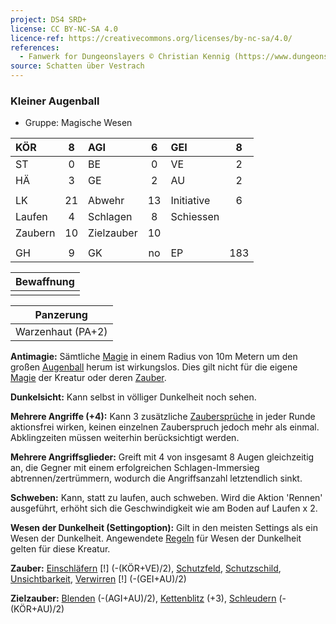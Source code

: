 ```yaml
---
project: DS4 SRD+
license: CC BY-NC-SA 4.0
licence-ref: https://creativecommons.org/licenses/by-nc-sa/4.0/
references: 
  - Fanwerk for Dungeonslayers © Christian Kennig (https://www.dungeonslayers.net/)
source: Schatten über Vestrach
---
```


### Kleiner Augenball

- Gruppe: Magische Wesen

| KÖR     |  8  | AGI        |  6  | GEI        |  8  |
| :------ | :-: | :--------- | :-: | :--------- | :-: |
| ST      |  0  | BE         |  0  | VE         |  2  |
| HÄ      |  3  | GE         |  2  | AU         |  2  |
|         |     |            |     |            |     |
| LK      | 21  | Abwehr     | 13  | Initiative |  6  |
| Laufen  |  4  | Schlagen   |  8  | Schiessen  |     |
| Zaubern | 10  | Zielzauber | 10  |            |     |
|         |     |            |     |            |     |
| GH      |  9  | GK         | no  | EP         | 183 |

| Bewaffnung |
| :--------: |
|            |

|     Panzerung     |
| :---------------: |
| Warzenhaut (PA+2) |

**Antimagie:** Sämtliche [Magie](../../grw/regeln-magie.md) in einem Radius von 10m Metern um den großen [Augenball](../../grw/bestiarium/augenball.md) herum ist wirkungslos. Dies gilt nicht für die eigene [Magie](../../grw/regeln-magie.md) der Kreatur oder deren [Zauber](../../fanwerk/zauber/zauber.md).

**Dunkelsicht:** Kann selbst in völliger Dunkelheit noch sehen.

**Mehrere Angriffe (+4):** Kann 3 zusätzliche [Zaubersprüche](../../grw/zaubersprueche.md) in jeder Runde aktionsfrei wirken, keinen einzelnen Zauberspruch jedoch mehr als einmal. Abklingzeiten müssen weiterhin berücksichtigt werden.

**Mehrere Angriffsglieder:** Greift mit 4 von insgesamt 8 Augen gleichzeitig an, die Gegner mit einem erfolgreichen Schlagen-Immersieg abtrennen/zertrümmern, wodurch die Angriffsanzahl letztendlich sinkt.

**Schweben:** Kann, statt zu laufen, auch schweben. Wird die Aktion 'Rennen' ausgeführt, erhöht sich die Geschwindigkeit wie am Boden auf Laufen x 2.

**Wesen der Dunkelheit (Settingoption):** Gilt in den meisten Settings als ein Wesen der Dunkelheit. Angewendete [Regeln](../../grw/regeln-proben.md) für Wesen der Dunkelheit gelten für diese Kreatur.

**Zauber:** [Einschläfern](../../grw/zauber/einschlaefern.md) [!] (-(KÖR+VE)/2), [Schutzfeld](../../grw/zauber/schutzfeld.md), [Schutzschild](../../grw/zauber/schutzschild.md), [Unsichtbarkeit](../../grw/zauber/unsichtbarkeit.md), [Verwirren](../../grw/zauber/verwirren.md) [!] (-(GEI+AU)/2)

**Zielzauber:** [Blenden](../../grw/zauber/blenden.md) (-(AGI+AU)/2), [Kettenblitz](../../grw/zauber/kettenblitz.md) (+3), [Schleudern](../../grw/zauber/schleudern.md) (-(KÖR+AU)/2)

